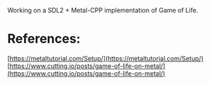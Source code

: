 Working on a SDL2 + Metal-CPP implementation of Game of Life.

# References:

[https://metaltutorial.com/Setup/](https://metaltutorial.com/Setup/)
[https://www.cutting.io/posts/game-of-life-on-metal/](https://www.cutting.io/posts/game-of-life-on-metal/)

